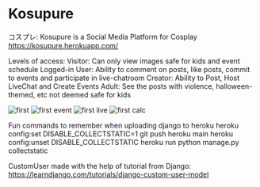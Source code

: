 # Kosupure
コスプレ: Kosupure is a Social Media Platform for Cosplay
https://kosupure.herokuapp.com/

Levels of access: 
Visitor: Can only view images safe for kids and event schedule
Logged-in User: Ability to comment on posts, like posts, commit to events and participate in live-chatroom
Creator: Ability to Post, Host LiveChat and Create Events
Adult: See the posts with violence, halloween-themed, etc not deemed safe for kids 

![first](https://user-images.githubusercontent.com/65050037/147325806-83a1da4c-4a01-4e38-abb9-685e7261cbe3.JPG)
![first event](https://user-images.githubusercontent.com/65050037/147325810-0446b169-dee8-46b9-b06b-183f27c2cc18.JPG)
![first live](https://user-images.githubusercontent.com/65050037/147325812-306c2ebb-778a-46e8-81a4-dcafa5a25958.JPG)
![first calc](https://user-images.githubusercontent.com/65050037/147325816-4f9b78c3-433d-4e9d-854c-9c9102598679.JPG)


Fun commands to remember when uploading django to heroku
heroku config:set DISABLE_COLLECTSTATIC=1
git push heroku main
heroku config:unset DISABLE_COLLECTSTATIC
heroku run python manage.py collectstatic

CustomUser made with the help of tutorial from Django: https://learndjango.com/tutorials/django-custom-user-model
